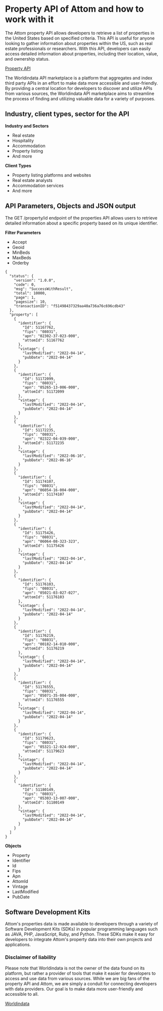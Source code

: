 # Property API of Attom and how to work with it #
The Attom property API allows developers to retrieve a list of properties in the United States based on specified criteria. This API is useful for anyone looking to gather information about properties within the US, such as real estate professionals or researchers. With this API, developers can easily access detailed information about properties, including their location, value, and ownership status.


[Property API](https://www.worldindata.com/api/Attom-property-api)

The Worldindata API marketplace is a platform that aggregates and index third party APIs in an effort to make data more accessible and user-friendly. By providing a central location for developers to discover and utilize APIs from various sources, the Worldindata API marketplace aims to streamline the process of finding and utilizing valuable data for a variety of purposes.


## Industry, client types, sector for the API ##

**Industry and Sectors**
- Real estate
- Hospitality
- Accommodation
- Property listing
- And more

**Client Types**
- Property listing platforms and websites
- Real estate analysts
- Accommodation services
- And more




## API Parameters, Objects and JSON output ##
The GET /property/id endpoint of the properties API allows users to retrieve detailed information about a specific property based on its unique identifier.


**Filter Parameters**
- Accept
- Geoid
- MinBeds
- MaxBeds
- Orderby


```
{
  "status": {
    "version": "1.0.0",
    "code": 0,
    "msg": "SuccessWithResult",
    "total": 10000,
    "page": 1,
    "pagesize": 10,
    "transactionID": "f51498437329aa40a736a76c696cdb43"
  },
  "property": [
    {
      "identifier": {
        "Id": 51167762,
        "fips": "08031",
        "apn": "02302-37-023-000",
        "attomId": 51167762
      },
      "vintage": {
        "lastModified": "2022-04-14",
        "pubDate": "2022-04-14"
      }
    },
    {
      "identifier": {
        "Id": 51172099,
        "fips": "08031",
        "apn": "05265-13-006-000",
        "attomId": 51172099
      },
      "vintage": {
        "lastModified": "2022-04-14",
        "pubDate": "2022-04-14"
      }
    },
    {
      "identifier": {
        "Id": 51172235,
        "fips": "08031",
        "apn": "02322-04-039-000",
        "attomId": 51172235
      },
      "vintage": {
        "lastModified": "2022-06-16",
        "pubDate": "2022-06-16"
      }
    },
    {
      "identifier": {
        "Id": 51174107,
        "fips": "08031",
        "apn": "06054-16-004-000",
        "attomId": 51174107
      },
      "vintage": {
        "lastModified": "2022-04-14",
        "pubDate": "2022-04-14"
      }
    },
    {
      "identifier": {
        "Id": 51175426,
        "fips": "08031",
        "apn": "06064-08-323-323",
        "attomId": 51175426
      },
      "vintage": {
        "lastModified": "2022-04-14",
        "pubDate": "2022-04-14"
      }
    },
    {
      "identifier": {
        "Id": 51176103,
        "fips": "08031",
        "apn": "05021-03-027-027",
        "attomId": 51176103
      },
      "vintage": {
        "lastModified": "2022-04-14",
        "pubDate": "2022-04-14"
      }
    },
    {
      "identifier": {
        "Id": 51176219,
        "fips": "08031",
        "apn": "00182-14-010-000",
        "attomId": 51176219
      },
      "vintage": {
        "lastModified": "2022-04-14",
        "pubDate": "2022-04-14"
      }
    },
    {
      "identifier": {
        "Id": 51176555,
        "fips": "08031",
        "apn": "05071-35-004-000",
        "attomId": 51176555
      },
      "vintage": {
        "lastModified": "2022-04-14",
        "pubDate": "2022-04-14"
      }
    },
    {
      "identifier": {
        "Id": 51179623,
        "fips": "08031",
        "apn": "05321-12-024-000",
        "attomId": 51179623
      },
      "vintage": {
        "lastModified": "2022-04-14",
        "pubDate": "2022-04-14"
      }
    },
    {
      "identifier": {
        "Id": 51180149,
        "fips": "08031",
        "apn": "05303-13-007-000",
        "attomId": 51180149
      },
      "vintage": {
        "lastModified": "2022-04-14",
        "pubDate": "2022-04-14"
      }
    }
  ]
}

```
**Objects**
- Property
- Identifier
- Id
- Fips
- Apn
- AttomId
- Vintage
- LastModified
- PubDate

## Software Development Kits ##
Attom's properties data is made available to developers through a variety of Software Development Kits (SDKs) in popular programming languages such as JAVA, PHP, JavaScript, Ruby, and Python. These SDKs make it easy for developers to integrate Attom's property data into their own projects and applications.


### Disclaimer of liability ###
Please note that Worldindata is not the owner of the data found on its platform, but rather a provider of tools that make it easier for developers to access and use data from various sources. While we are big fans of the property API and Attom, we are simply a conduit for connecting developers with data providers. Our goal is to make data more user-friendly and accessible to all.


[Worldindata](https://www.worldindata.com)

